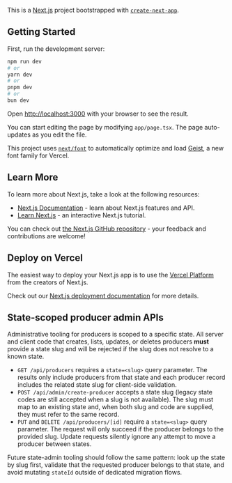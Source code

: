 This is a [Next.js](https://nextjs.org) project bootstrapped with [`create-next-app`](https://nextjs.org/docs/app/api-reference/cli/create-next-app).

## Getting Started

First, run the development server:

```bash
npm run dev
# or
yarn dev
# or
pnpm dev
# or
bun dev
```

Open [http://localhost:3000](http://localhost:3000) with your browser to see the result.

You can start editing the page by modifying `app/page.tsx`. The page auto-updates as you edit the file.

This project uses [`next/font`](https://nextjs.org/docs/app/building-your-application/optimizing/fonts) to automatically optimize and load [Geist](https://vercel.com/font), a new font family for Vercel.

## Learn More

To learn more about Next.js, take a look at the following resources:

- [Next.js Documentation](https://nextjs.org/docs) - learn about Next.js features and API.
- [Learn Next.js](https://nextjs.org/learn) - an interactive Next.js tutorial.

You can check out [the Next.js GitHub repository](https://github.com/vercel/next.js) - your feedback and contributions are welcome!

## Deploy on Vercel

The easiest way to deploy your Next.js app is to use the [Vercel Platform](https://vercel.com/new?utm_medium=default-template&filter=next.js&utm_source=create-next-app&utm_campaign=create-next-app-readme) from the creators of Next.js.

Check out our [Next.js deployment documentation](https://nextjs.org/docs/app/building-your-application/deploying) for more details.

## State-scoped producer admin APIs

Administrative tooling for producers is scoped to a specific state. All server and
client code that creates, lists, updates, or deletes producers **must** provide a
state slug and will be rejected if the slug does not resolve to a known state.

- `GET /api/producers` requires a `state=<slug>` query parameter. The results only
  include producers from that state and each producer record includes the related
  state slug for client-side validation.
- `POST /api/admin/create-producer` accepts a state slug (legacy state codes are
  still accepted when a slug is not available). The slug must map to an existing
  state and, when both slug and code are supplied, they must refer to the same
  record.
- `PUT` and `DELETE /api/producers/[id]` require a `state=<slug>` query parameter.
  The request will only succeed if the producer belongs to the provided slug.
  Update requests silently ignore any attempt to move a producer between states.

Future state-admin tooling should follow the same pattern: look up the state by
slug first, validate that the requested producer belongs to that state, and avoid
mutating `stateId` outside of dedicated migration flows.
